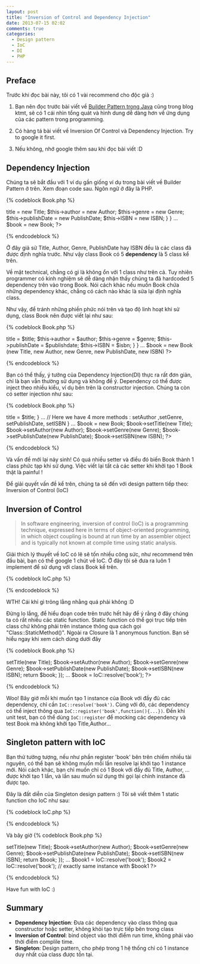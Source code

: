```yaml
---
layout: post
title: "Inversion of Control and Dependency Injection"
date: 2013-07-15 02:02
comments: true
categories: 
  - Design pattern 
  - IoC 
  - DI
  - PHP 
---
```



## Preface 
Trước khi đọc bài này, tôi có 1 vài recommend cho độc giả :) 

1. Bạn nên đọc trước bài viết về [Builder Pattern trong Java](http://ktmt.github.io/blog/2013/06/14/design-pattern-ap-dung-builder-pattern-trong-test-java/) cũng trong blog ktmt, sẽ có 1 cái nhìn tổng quát và hình dung dễ dàng hơn về ứng dụng của các pattern trong programming.

2. Có hàng tá bài viết về Inversion Of Control và Dependency Injection. Try to google it first. 

3. Nếu không, nhớ google thêm sau khi đọc bài viết :D  

## Dependency Injection

Chúng ta sẽ bắt đầu với 1 ví dụ gần giống ví dụ trong bài viết về Builder Pattern ở trên. Xem đoạn code sau. Ngôn ngữ ở đây là PHP.

{% codeblock  Book.php %}
<?php
class Book ()
{
    public function __construct()
    {
        $this->title = new Title;
        $this->author = new Author;
        $this->genre = new Genre;
        $this->publishDate = new PublishDate;
        $this->ISBN = new ISBN;
    }
}
...

$book = new Book;
?>
{% endcodeblock %} 

Ở đây giả sử Title, Author, Genre, PublishDate hay ISBN đều là các class đã được định nghĩa trước. Như vậy class Book có 5 **dependency** là 5 class kể trên.

Về mặt technical, chẳng có gì là không ổn với 1 class như trên cả. 
Tuy nhiên programmer có kinh nghiệm sẽ dễ dàng nhận thấy chúng ta đã hardcoded 5 dependency trên vào trong Book. 
Nói cách khác nếu muốn Book chứa những dependency khác, chẳng có cách nào khác là sửa lại định nghĩa class.

Như vậy, để tránh những phiền phức nói trên và tạo độ linh hoạt khi sử dụng, class Book nên được viết lại như sau: 

{% codeblock  Book.php %}
<?php
class Book ()
{
    public function __construct($title, $author, $genre, $publishdate, $isbn)
    {
        $this->title = $title;
        $this->author = $author;
        $this->genre = $genre;
        $this->publishDate = $publishdate;
        $this->ISBN = $isbn;
    }
}
...

$book = new Book (new Title, new Author, new Genre, new PublishDate, new ISBN)

?>
{% endcodeblock %} 

Bạn có thể thấy, ý tưởng của Dependency Injection(DI) thực ra rất đơn giản, chỉ là bạn vẫn thường sử dụng và không để ý.
Dependency có thể được inject theo nhiều kiểu, ví dụ bên trên là constructor injection.
Chúng ta còn có setter injection như sau:

{% codeblock  Book.php %}
<?php
class Book ()
{
    public function __construct()
    {
    }

    public function setTitle($title)
    {
        $this->title = $title;
    }

...  
// Here we have 4 more methods : setAuthor ,setGenre, setPublishDate, setISBN
}
...

$book = new Book;
$book->setTitle(new Title);
$book->setAuthor(new Author);
$book->setGenre(new Genre);
$book->setPublishDate(new PublishDate);
$book->setISBN(new ISBN);

?>
{% endcodeblock %} 

Và vấn đề mới lại nảy sinh! Có quá nhiều setter và điều đó biến Book thành 1 class phức tạp khi sử dụng. 
Việc viết lại tất cả các setter khi khởi tạo 1 Book thật là painful !

Để giải quyết vấn đề kể trên, chúng ta sẽ đến với design pattern tiếp theo: Inversion of Control (IoC)

## Inversion of Control 

> In software engineering, inversion of control (IoC) is a programming technique, expressed here in terms of object-oriented programming, in which object coupling is bound at run time by an assembler object and is typically not known at compile time using static analysis. 

Giải thích lý thuyết về IoC có lẽ sẽ tốn nhiều công sức, 
như recommend trên đầu bài, bạn có thể google 1 chút về IoC. 
Ở đây tôi sẽ đưa ra luôn 1 implement để sử dụng với class Book kể trên.


{% codeblock  IoC.php %}
<?php
class IoC {
   protected static $registry = array();

   // Register
   public static function register($name, Closure $resolve)
   {
      static::$registry[$name] = $resolve;
   }

   // Resolve
   public static function resolve($name)
   {
      if ( static::registered($name) )
      {
         $name = static::$registry[$name];
         return $name();
      }
 
      throw new Exception('Nothing registered with that name, fool.');
   }

   // Check resigtered or not
   public static function registered($name)
   {
      return array_key_exists($name, static::$registry);
   }

}
?>
{% endcodeblock %} 

WTH! Cái khỉ gì trông lằng nhằng quá phải không :D 

Đừng lo lắng, để hiểu đoạn code trên trước hết hãy để ý rằng ở đây chúng ta có rất nhiều các static function. 
Static function có thể gọi trục tiếp trên class chứ không phải trên instance thông qua cách gọi "Class::StaticMethod()".
Ngoài ra Closure là 1 anonymous function. 
Bạn sẽ hiểu ngay khi xem cách dùng dưới đây 

{% codeblock  Book.php %}
<?php
IoC::register('book', function(){
    $book = new Book;
    $book->setTitle(new Title);
    $book->setAuthor(new Author);
    $book->setGenre(new Genre);
    $book->setPublishDate(new PublishDate);
    $book->setISBN(new ISBN);

    return $book;
});
...

$book = IoC::resolve('book');

?>
{% endcodeblock %} 

Woo! Bây giở mỗi khi muốn tạo 1 instance của Book với đầy đủ các dependency, chỉ cần `IoC::resolve('book')`.
Cùng với đó, các dependency có thể inject thông qua `IoC::register('book',function(){...})`. 
Đến khi unit test, bạn có thể dùng `IoC::register` để mocking các dependency và test Book mà không khởi tạo Title,Author... 


## Singleton pattern with IoC 

Bạn thử tưởng tượng, nếu như phần register 'book' bên trên chiếm nhiều tài nguyên, có thể bạn sẽ không muốn mỗi lần resolve lại khởi tạo 1 instance mới.
Nói cách khác, bạn chỉ muốn chỉ có 1 Book với đầy đủ Title, Author, ... được khởi tạo 1 lần, và lần sau muốn sử dụng thì gọi lại chính instance đã được tạo.

Đây là đất diễn của Singleton design pattern :)
Tôi sẽ viết thêm 1 static function cho IoC như sau: 

{% codeblock  IoC.php %}
<?php
class IoC {
  protected static $registry = array();
  protected static $shared = array();

...

  // Singleton 
  public static function singleton($name, $resolve)
  {
    static::$shared[$name] = $resolve;
  }

  // Resolve, consider register or singleton here
  public static function resolve($name)
  {
    if ( static::registered($name) )
    {
      $name = static::$registry[$name];
      return $name();
    }

    if ( static::singletoned($name) )
    {
      $instance = static::$singleton[$name];
      return $instance;
    } 
 
    throw new Exception('Nothing registered with that name, fool.');
  }

...

  // Check singleton object or not
  public static function singletoned($name)
  {
    return array_key_exists($name, static::$shared);
  }

}
?>
{% endcodeblock %} 


Và bây giờ 
{% codeblock  Book.php %}
<?php
IoC::singleton('book', function(){
    $book = new Book;
    $book->setTitle(new Title);
    $book->setAuthor(new Author);
    $book->setGenre(new Genre);
    $book->setPublishDate(new PublishDate);
    $book->setISBN(new ISBN);

    return $book;
});
...

$book1 = IoC::resolve('book');
$book2 = IoC::resolve('book'); // exactly same instance with $book1

?>
{% endcodeblock %} 

Have fun with IoC :)

## Summary
* **Dependency Injection**: Đưa các dependency vào class thông qua constructor hoặc setter, không khỏi tạo trực tiếp bên trong class
* **Inversion of Control**: bind object vào thời điểm run time, không phải vào thời điểm complile time.
* **Singleton**: Design pattern, cho phép trong 1 hệ thống chỉ có 1 instance duy nhất của class được tồn tại. 


